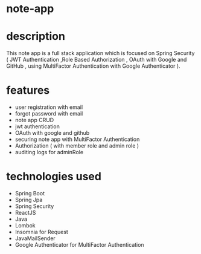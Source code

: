 # note-app

# description
This note app is a full stack application which is focused on Spring Security ( JWT Authentication ,Role Based Authorization , OAuth with Google and GitHub , using MultiFactor Authentication with Google Authenticator ).

# features

- user registration with email 
- forgot password with email 
- note app CRUD
- jwt authentication
- OAuth with google and github
- securing note app with  MultiFactor Authentication
- Authorization ( with member role and admin role ) 
- auditing logs for adminRole

# technologies used 

- Spring Boot
- Spring Jpa
- Spring Security
- ReactJS
- Java
- Lombok
- Insomnia for Request
- JavaMailSender
- Google Authenticator for MultiFactor Authentication
  
  
